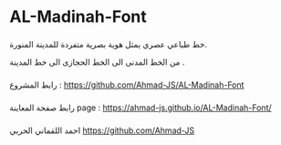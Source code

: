 # AL-Madinah-Font

###

خط طباعي عصري يمثل هوية بصرية متفردة للمدينة المنورة.

من الخط المدنى الى الخط الحجازى الى خط المدينة .

###

###

رابط المشروع :
https://github.com/Ahmad-JS/AL-Madinah-Font

###

رابط صفحة المعاينة
page :
https://ahmad-js.github.io/AL-Madinah-Font/

###


احمد اللقماني الحربي
https://github.com/Ahmad-JS

###
